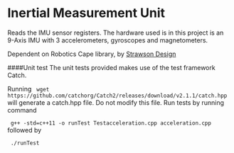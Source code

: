 # Inertial Measurement Unit

Reads the IMU sensor registers. The hardware used is in this project is an 9-Axis IMU with 3 accelerometers, gyroscopes and magnetometers.

Dependent on Robotics Cape library, by [Strawson Design](https://github.com/StrawsonDesign/Robotics_Cape_Installer)


####Unit test
The unit tests provided makes use of the test framework Catch. 

Running 
` wget https://github.com/catchorg/Catch2/releases/download/v2.1.1/catch.hpp` 
will generate a catch.hpp file. Do not modify this file.
Run tests by running command

` g++ -std=c++11 -o runTest Testacceleration.cpp acceleration.cpp` 
followed by 

` ./runTest`
